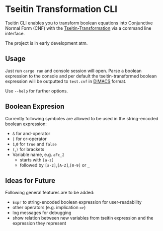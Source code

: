 # Tseitin Transformation CLI

Tseitin CLI enables you to transform boolean equations into Conjunctive Normal Form (CNF) with the [Tseitin-Transformation](https://en.wikipedia.org/wiki/Tseytin_transformation) via a command line interface.

The project is in early development atm.

## Usage 

Just run `cargo run` and console session will open. Parse a boolean expression to the console and per default the tseitin-transformed boolean expression will be outputted to `test.cnf` in [DIMACS](https://jix.github.io/varisat/manual/0.2.0/formats/dimacs.html) format.

Use `--help` for further options.


## Boolean Expresion

Currently following symboles are allowed to be used in the string-encoded boolean expression:
- `&` for and-operator
- `|` for or-operator
- `1`,`0` for `true` and `false`
- `(`,`)` for brackets
- Variable name, e.g. `aFc_2`
  - starts with `[a-z]`
  - followed by `[a-z]`,`[A-Z]`,`[0-9]` or `_`

## Ideas for Future

Following general features are to be added:
- `Expr` to string-encoded boolean expression for user-readability
- other operators (e.g. implication `=>`)
- log messages for debugging
- show relation between new variables from tseitin expression and the expression they represent
